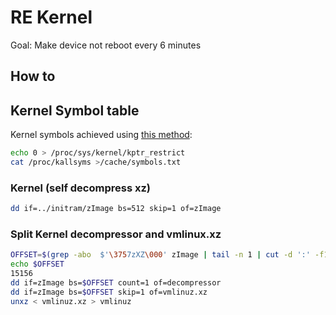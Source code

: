 # RE Kernel

Goal: Make device not reboot every 6 minutes

## How to

## Kernel Symbol table

Kernel symbols achieved using [this method](https://forum.xda-developers.com/android/software-hacking/how-to-reverse-engineer-kernel-t3137384):

``` bash
echo 0 > /proc/sys/kernel/kptr_restrict
cat /proc/kallsyms >/cache/symbols.txt
```

### Kernel (self decompress xz)
``` bash
dd if=../initram/zImage bs=512 skip=1 of=zImage
```

### Split Kernel decompressor and vmlinux.xz

``` bash
OFFSET=$(grep -abo  $'\3757zXZ\000' zImage | tail -n 1 | cut -d ':' -f1)
echo $OFFSET
15156
dd if=zImage bs=$OFFSET count=1 of=decompressor
dd if=zImage bs=$OFFSET skip=1 of=vmlinuz.xz
unxz < vmlinuz.xz > vmlinuz

```
